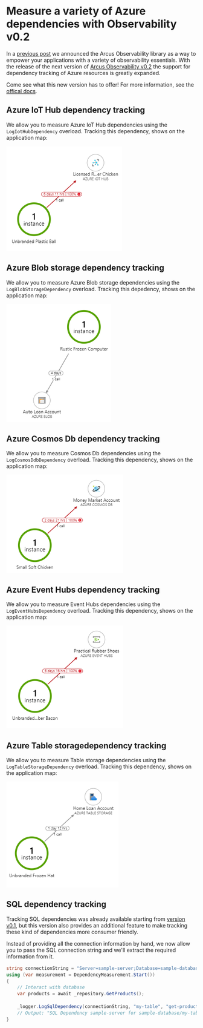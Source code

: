 # Measure a variety of Azure dependencies with Observability v0.2

In a [previous post](https://www.codit.eu/blog/announcing-arcus-observability/) we announced the Arcus Observability library as a way to empower your applications with a variety of observability essentials.
With the release of the next version of [Arcus Observability v0.2](https://github.com/arcus-azure/arcus.observability/releases/tag/v0.2.0) the support for dependency tracking of Azure resources is greatly expanded.

Come see what this new version has to offer!
For more information, see the [offical docs](https://observability.arcus-azure.net/).

## Azure IoT Hub dependency tracking

We allow you to measure Azure IoT Hub dependencies using the `LogIotHubDependency` overload.
Tracking this dependency, shows on the application map:

![iot hub application map](media/iot-hub-application-map.png)

## Azure Blob storage dependency tracking

We allow you to measure Azure Blob storage dependencies using the `LogBlobStorageDependency` overload.
Tracking this depedency, shows on the application map:

![blob storage application map](media/blob-storage-application-map.png)

## Azure Cosmos Db dependency tracking

We allow you to measure Cosmos Db dependencies using the `LogCosmosDdbDependency` overload.
Tracking this dependency, shows on the application map:

![cosmos db application map](media/cosmos-db-application-map.png)

## Azure Event Hubs dependency tracking

We allow you to measure Event Hubs dependencies using the `LogEventHubsDependency` overload.
Tracking this dependency, shows on the application map:

![event hubs application map](media/event-hubs-application-map.png)

## Azure Table storagedependency tracking

We allow you to measure Table storage dependencies using the `LogTableStorageDependency` overload.
Tracking this dependency, shows on the application map:

![table storage application map](media/table-storage-application-map.png)

## SQL dependency tracking

Tracking SQL dependencies was already available starting from [version v0.1](https://github.com/arcus-azure/arcus.observability/releases/tag/v0.1.0), but this version also provides an additional feature to make tracking these kind of dependencies more consumer friendly.

Instead of providing all the connection information by hand, we now allow you to pass the SQL connection string and we'll extract the required information from it.

```csharp
string connectionString = "Server=sample-server;Database=sample-database;User=admin;Password=123";
using (var measurement = DependencyMeasurement.Start())
{
    // Interact with database
    var products = await _repository.GetProducts();

    _logger.LogSqlDependency(connectionString, "my-table", "get-products", isSuccessful: true, measurement: measurement);
    // Output: "SQL Dependency sample-server for sample-database/my-table for operation get-products in 00:00:01.2396312 at 03/23/2020 09:32:02 +00:00 (Successful: True - Context: )"
}
```
